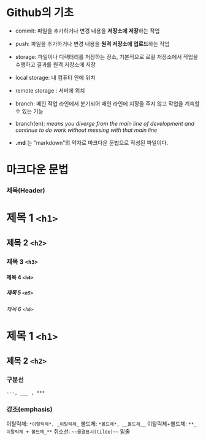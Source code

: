 # Github의 기초

- commit: 파일을 추가하거나 변경 내용을 **저장소에 저장**하는 작업
- push: 파일을 추가하거나 변경 내용을 **원격 저장소에 업로드**하는 작업 

- storage: 파일이나 디렉터리를 저장하는 장소, 기본적으로 로컬 저장소에서 작업을 수행하고 결과를 원격 저장소에 저장
- local storage: 내 컴퓨터 안에 위치
- remote storage : 서버에 위치
 
- branch: 메인 작업 라인에서 분기되어 메인 라인에 지장을 주지 않고 작업을 계속할 수 있는 기능
- branch(en): *means you diverge from the main line of development and continue to do work without messing with that main line*

- **.md** 는 "markdown"의 약자로 마크다운 문법으로 작성된 파일이다.

# 마크다운 문법

### 제목(Header) 

# 제목 1 ```<h1>```
## 제목 2 ```<h2>```
### 제목 3 ```<h3>```
#### 제목 4 ```<h4>```
##### 제목 5 ```<h5>```
###### 제목 6 ```<h6>```

제목 1 ```<h1>```
======
제목 2 ```<h2>```
------
 
### 구분선 
```---, ___ , ***```

### 강조(emphasis) 
이탈릭체: ```*이탈릭체*, _이탈릭체_```
볼드체: ```*볼드체*, __볼드체__```
이탈릭체+볼드체: ```**_이탈릭체 + 볼드체_**```
취소선: ```~~물결표시(tilde)~~```
<u>밑줄</u>


<!-- 공부 참고 사이트
1. https://tagilog.tistory.com/377
2. https://guides.github.com/features/mastering-markdown/
-->

